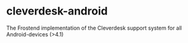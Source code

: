 # cleverdesk-android
The Frostend implementation of the Cleverdesk support system for all Android-devices (>4.1)
